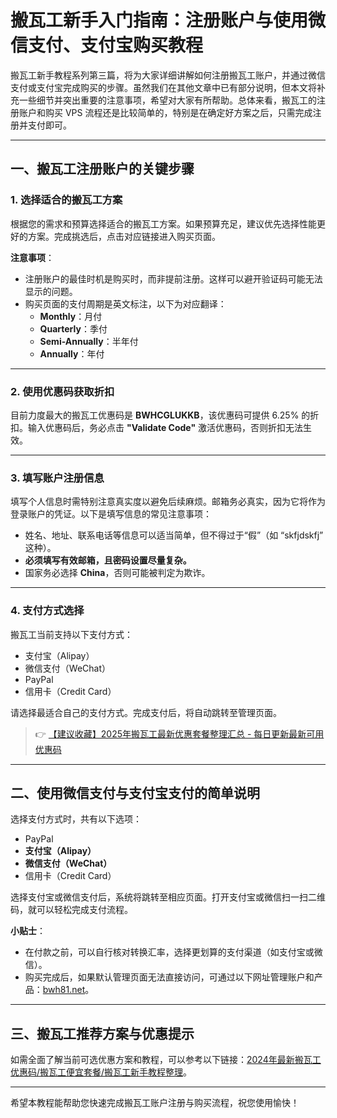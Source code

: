 # 搬瓦工新手入门指南：注册账户与使用微信支付、支付宝购买教程

搬瓦工新手教程系列第三篇，将为大家详细讲解如何注册搬瓦工账户，并通过微信支付或支付宝完成购买的步骤。虽然我们在其他文章中已有部分说明，但本文将补充一些细节并突出重要的注意事项，希望对大家有所帮助。总体来看，搬瓦工的注册账户和购买 VPS 流程还是比较简单的，特别是在确定好方案之后，只需完成注册并支付即可。

---

## 一、搬瓦工注册账户的关键步骤

### 1. 选择适合的搬瓦工方案

根据您的需求和预算选择适合的搬瓦工方案。如果预算充足，建议优先选择性能更好的方案。完成挑选后，点击对应链接进入购买页面。

**注意事项**：
- 注册账户的最佳时机是购买时，而非提前注册。这样可以避开验证码可能无法显示的问题。
- 购买页面的支付周期是英文标注，以下为对应翻译：
  - **Monthly**：月付
  - **Quarterly**：季付
  - **Semi-Annually**：半年付
  - **Annually**：年付

---

### 2. 使用优惠码获取折扣

目前力度最大的搬瓦工优惠码是 **BWHCGLUKKB**，该优惠码可提供 6.25% 的折扣。输入优惠码后，务必点击 **"Validate Code"** 激活优惠码，否则折扣无法生效。

---

### 3. 填写账户注册信息

填写个人信息时需特别注意真实度以避免后续麻烦。邮箱务必真实，因为它将作为登录账户的凭证。以下是填写信息的常见注意事项：

- 姓名、地址、联系电话等信息可以适当简单，但不得过于“假”（如 “skfjdskfj” 这种）。
- **必须填写有效邮箱，且密码设置尽量复杂。**
- 国家务必选择 **China**，否则可能被判定为欺诈。

---

### 4. 支付方式选择

搬瓦工当前支持以下支付方式：
- 支付宝（Alipay）
- 微信支付（WeChat）
- PayPal
- 信用卡（Credit Card）

请选择最适合自己的支付方式。完成支付后，将自动跳转至管理页面。

> 👉 [【建议收藏】2025年搬瓦工最新优惠套餐整理汇总 - 每日更新最新可用优惠码](https://bit.ly/banwagon)

---

## 二、使用微信支付与支付宝支付的简单说明

选择支付方式时，共有以下选项：
- PayPal
- **支付宝（Alipay）**
- **微信支付（WeChat）**
- 信用卡（Credit Card）

选择支付宝或微信支付后，系统将跳转至相应页面。打开支付宝或微信扫一扫二维码，就可以轻松完成支付流程。

**小贴士**：
- 在付款之前，可以自行核对转换汇率，选择更划算的支付渠道（如支付宝或微信）。
- 购买完成后，如果默认管理页面无法直接访问，可通过以下网址管理账户和产品：[bwh81.net](https://bit.ly/banwagon)。

---

## 三、搬瓦工推荐方案与优惠提示

如需全面了解当前可选优惠方案和教程，可以参考以下链接：[2024年最新搬瓦工优惠码/搬瓦工便宜套餐/搬瓦工新手教程整理](https://www.banwagong.net/4698.html)。

---

希望本教程能帮助您快速完成搬瓦工账户注册与购买流程，祝您使用愉快！